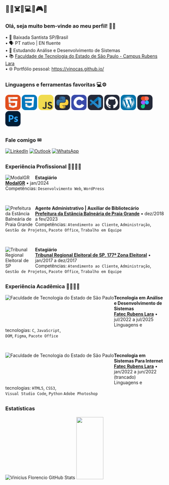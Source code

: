 ## 🏳️‍🌈☠️🤘💻🔥🎮🍃
### Olá, seja muito bem-vinde ao meu perfil! 👋😊
• 📌 Baixada Santista SP/Brasil
<br>
• 🗣️ PT nativo | EN fluente
<br>
• 🌱 Estudando Análise e Desenvolvimento de Sistemas
<br>
• 📚 [Faculdade de Tecnologia do Estado de São Paulo - Campus Rubens Lara](https://fatecrl.edu.br/)
<br>
• 🌐 Portfólio pessoal: https://vinocas.github.io/
##
 
### Linguagens e ferramentas favoritas 💻⚙️
<div align-items="center">
<img alt="HTML5" height="48px" widht="48px" src="https://raw.githubusercontent.com/tandpfun/skill-icons/59059d9d1a2c092696dc66e00931cc1181a4ce1f/icons/HTML.svg">
<img alt="CSS3" height="48px" widht="48px" src="https://raw.githubusercontent.com/tandpfun/skill-icons/59059d9d1a2c092696dc66e00931cc1181a4ce1f/icons/CSS.svg">
<img alt="JavaScript" height="48px" widht="48px" src="https://raw.githubusercontent.com/tandpfun/skill-icons/59059d9d1a2c092696dc66e00931cc1181a4ce1f/icons/JavaScript.svg">
<img alt="Python" height="48px" widht="48px" src="https://raw.githubusercontent.com/tandpfun/skill-icons/59059d9d1a2c092696dc66e00931cc1181a4ce1f/icons/Python-Dark.svg">
<img alt="C" height="48px" widht="48px" src="https://raw.githubusercontent.com/tandpfun/skill-icons/59059d9d1a2c092696dc66e00931cc1181a4ce1f/icons/C.svg">
<img alt="Visual Studio Code" height="48px" widht="48px" src="https://raw.githubusercontent.com/tandpfun/skill-icons/59059d9d1a2c092696dc66e00931cc1181a4ce1f/icons/VSCode-Dark.svg">
<img alt="GitHub" height="48px" widht="48px" src="https://raw.githubusercontent.com/tandpfun/skill-icons/59059d9d1a2c092696dc66e00931cc1181a4ce1f/icons/Github-Dark.svg">
<img alt="WordPress" height="48px" widht="48px" src="https://raw.githubusercontent.com/tandpfun/skill-icons/59059d9d1a2c092696dc66e00931cc1181a4ce1f/icons/Wordpress.svg">
<img alt="Figma" height="48px" widht="48px" src="https://raw.githubusercontent.com/tandpfun/skill-icons/59059d9d1a2c092696dc66e00931cc1181a4ce1f/icons/Figma-Dark.svg">
<img alt="Adobe Photoshop" height="48px" widht="48px" src="https://raw.githubusercontent.com/tandpfun/skill-icons/59059d9d1a2c092696dc66e00931cc1181a4ce1f/icons/Photoshop.svg">
</div>

##

### Fale comigo ✉
<a href = "https://www.linkedin.com/in/viniciusferreiraflorencio/"><img alt="LinkedIn" src="https://img.shields.io/badge/LinkedIn-0077B5?style=for-the-badge&logo=linkedin&logoColor=white"></a>
<a href = "mailto: viniciusferreiraflorencio@live.com"><img alt="Outlook" src="https://img.shields.io/badge/Microsoft_Outlook-0078D4?style=for-the-badge&logo=microsoft-outlook&logoColor=white"></a>
<a href = "https://wa.me/+5513992024705"><img alt="WhatsApp" src="https://img.shields.io/badge/WhatsApp-25D366?style=for-the-badge&logo=whatsapp&logoColor=white"></a>

##

### Experiência Profissional 🧑🏻‍💼💼
[<img align="left" width="94px" alt="ModalGR" src="https://modalgr.webcv.com.br/adm/cliente/uploads/hotsite/1546440636.png"/>](https://modalgr.com.br/)
**Estagiário** \
[**ModalGR**](https://modalgr.com.br/) • jan/2024 \
Competências: `Desenvolvimento Web`, `WordPress`

<br>

[<img align="left" width="94px" alt="Prefeitura da Estância Balneária de Praia Grande" src="https://upload.wikimedia.org/wikipedia/commons/5/51/Brasão_de_Praia_Grande-SP.png"/>](https://www2.praiagrande.sp.gov.br/)
**Agente Administrativo | Auxiliar de Bibliotecário** \
[**Prefeitura da Estância Balneária de Praia Grande**](https://www2.praiagrande.sp.gov.br/) • dez/2018 a fev/2023 \
Competências: `Atendimento ao Cliente`, `Administração`,<br/> `Gestão de Projetos`, `Pacote Office`, `Trabalho em Equipe`

<br>

[<img align="left" width="94px" alt="Tribunal Regional Eleitoral de SP" src="https://cdn.focusconcursos.com.br/5333f320-a79d-11e7-be81-833fcc7d70fc/Produtos/tribunais/sp/tribunal-regional-eleitoral/tre-sp.png"/>](https://www.tre-sp.jus.br/)
**Estagiário** \
[**Tribunal Regional Eleitoral de SP, 177ª Zona Eleitoral**](https://www.tre-sp.jus.br/) • jan/2017 a dez/2017 \
Competências: `Atendimento ao Cliente`, `Administração`,<br/> `Gestão de Projetos`, `Pacote Office`, `Trabalho em Equipe`

##

### Experiência Acadêmica 🧑🏻‍🎓🌱

[<img align="left" height="94px" alt="Faculdade de Tecnologia do Estado de São Paulo" src="https://fatecrl.edu.br/static/img/logo-fatec.png"/>](https://fatecrl.edu.br/)
**Tecnologia em Análise e Desenvolvimento de Sistemas** \
[**Fatec Rubens Lara**](https://fatecrl.edu.br/) • jul/2022 a jul/2025 \
Linguagens e tecnologias: `C`, `JavaScript`, <br> `DOM`, `Figma`, `Pacote Office`

<br>

[<img align="left" height="94px" alt="Faculdade de Tecnologia do Estado de São Paulo" src="https://fatecrl.edu.br/static/img/logo-fatec.png"/>](https://fatecrl.edu.br/)
**Tecnologia em Sistemas Para Internet** \
[**Fatec Rubens Lara**](https://fatecrl.edu.br/) • jan/2022 a jun/2022 (trancado) \
Linguagens e tecnologias: `HTML5`, `CSS3`, <br> `Visual Studio Code`, `Python` `Adobe Photoshop`

##

### Estatísticas
<div align-items="center">
<img width="49%" height="195px" src="https://github-readme-stats.vercel.app/api?username=Vinocas&show_icons=true&locale=en&count_private=true&hide_border=true&title_color=25f776&icon_color=25b1f7&text_color=c9d1d9&bg_color=0d1117&hide_title=true" alt="Vinicius Florencio GitHub Stats"/>
<img width="41%" height="195px" src="https://github-readme-stats-sigma-five.vercel.app/api/top-langs/?username=Vinocas&layout=compact&hide_border=true&title_color=25f776&text_color=c9d1d9&bg_color=0d1117"/>
</div>
